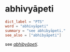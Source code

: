 # abhivyāpeti

``` toml
dict_label = "PTS"
word = "abhivyāpeti"
summary = "see abhibyāpeti."
see_also = ["abhibyāpeti"]
```

see *[abhibyāpeti](abhibyāpeti.md)*.


